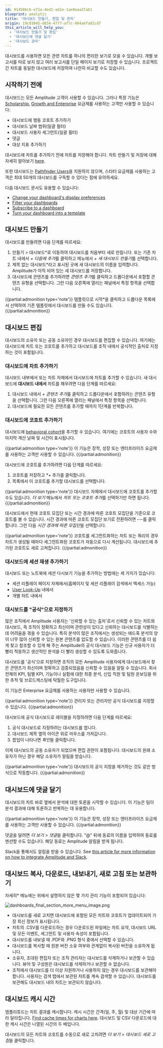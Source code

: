 ```yaml
---
id: 91458bcb-e71a-4ed2-ad1e-1ae9aaa3fab1
blueprint: analytic
title: '대시보드 만들기, 편집 및 관리'
origin: 19c03845-d834-4777-af7c-904a6fa82cd7
this_article_will_help_you:
  - '대시보드 만들기 및 편집'
  - '대시보드에 댓글 달기'
  - '대시보드 관리'
---
```

대시보드를 사용하면 모든 관련 차트를 하나의 편리한 보기로 모을 수 있습니다. 개별 보고서를 따로 보지 않고 여러 보고서를 단일 페이지 보기로 저장할 수 있습니다. 프로젝트 간 차트를 동일한 대시보드에 저장하여 나란히 비교할 수도 있습니다.  

## 시작하기 전에

대시보드는 모든 Amplitude 고객이 사용할 수 있습니다. 그러나 특정 기능은 [Scholarship](https://help.amplitude.com/hc/en-us/articles/360053028152), [Growth and Enterprise](https://amplitude.com/pricing) 요금제를 사용하는 고객만 사용할 수 있습니다:

* 대시보드에 행동 코호트 추가하기
* 대시보드 날짜 범위(일괄 필터)
* 대시보드 사용자 세그먼트(일괄 필터)
* 댓글
* 대상 지표 추가하기

대시보드에 차트를 추가하기 전에 차트를 저장해야 합니다. 차트 만들기 및 저장에 대해 자세히 알아보기 [here](/docs/get-started/create-a-chart).

또한 대시보드는 [Pathfinder Users](/docs/analytics/charts/journeys/journeys-understand-paths)을 지원하지 않으며, 스타터 요금제를 사용하는 고객은 최대 50개의 대시보드를 구독할 수 있다는 점에 유의하세요.

다음 대시보드 문서도 유용할 수 있습니다:

* [Change your dashboard's display preferences](/docs/analytics/dashboard-preferences)
* [Filter your dashboards](/docs/analytics/dashboard-filter)
* [Subscribe to a dashboard](/docs/analytics/dashboard-subscribe)
* [Turn your dashboard into a template](/docs/analytics/dashboard-create-template)

## 대시보드 만들기

대시보드를 만들려면 다음 단계를 따르세요:


1. 만들기 > 대시보드*로 이동하여 대시보드를 처음부터 새로 만듭니다. 또는 기존 차트 내에서 *+ 다음에 추가*를 클릭하고 메뉴에서 *+ 새 대시보드 만들기*를 선택합니다.
2. 제목 없는 대시보드*라고 표시된 곳에 새 대시보드의 이름을 입력합니다. Amplitude가 아직 비어 있는 새 대시보드를 저장합니다.
3. 대시보드에 콘텐츠를 추가하려면 *콘텐츠 추가*를 클릭하고 드롭다운에서 포함할 콘텐츠 유형을 선택합니다. 그런 다음 오른쪽에 열리는 패널에서 특정 항목을 선택합니다.  
  
{{partial:admonition type='note'}}
템플릿으로 시작*을 클릭하고 드롭다운 목록에서 선택하여 기존 템플릿에서 대시보드를 만들 수도 있습니다.
{{/partial:admonition}}

## 대시보드 편집

대시보드의 소유자 또는 공동 소유자인 경우 대시보드를 편집할 수 있습니다. 여기에는 대시보드에 차트 또는 코호트를 추가하고 대시보드를 조직 내에서 공식적인 출처로 지정하는 것이 포함됩니다.

### 대시보드에 차트 추가하기

대시보드 내부에서 또는 차트 자체에서 대시보드에 차트를 추가할 수 있습니다. 새 대시보드에 **대시보드 내에서** 차트를 채우려면 다음 단계를 따르세요:

1. 대시보드 내에서 *+ 콘텐츠 추가*를 클릭하고 드롭다운에서 포함하려는 콘텐츠 유형을 선택합니다. 그런 다음 오른쪽에 열리는 패널에서 특정 항목을 선택합니다.
2. 대시보드에 필요한 모든 콘텐츠를 추가할 때까지 1단계를 반복합니다.

### 대시보드에 코호트 추가하기

대시보드에 [behavioral cohort](/docs/analytics/behavioral-cohorts)을 추가할 수 있습니다. 여기에는 코호트의 사용자 수와 마지막 계산 날짜 및 시간이 표시됩니다.

{{partial:admonition type='note'}}
이 기능은 장학, 성장 또는 엔터프라이즈 요금제를 사용하는 고객만 사용할 수 있습니다.
{{/partial:admonition}}

대시보드에 코호트를 추가하려면 다음 단계를 따르세요:

1. 코호트를 저장하고 *+ 추가를 클릭합니다.
2. 목록에서 이 코호트를 추가할 대시보드를 선택합니다.   
  
{{partial:admonition type='note'}}
대시보드 자체에서 대시보드에 코호트를 추가할 수도 있습니다. *더 보기* 메뉴에서 *차트 또는 코호트 추가*를 선택하기만 하면 됩니다.
{{/partial:admonition}}

대시보드에서 현재 코호트 모집단 또는 시간 경과에 따른 코호트 모집단을 기준으로 코호트를 볼 수 있습니다. 시간 경과에 따른 코호트 모집단 보기로 전환하려면 ---를 클릭합니다. 그런 다음 *시간 경과에 따른 모집단*을 선택합니다.

{{partial:admonition type='note'}}
코호트를 세그먼트화하는 차트 또는 쿼리의 경우 차트가 생성될 때마다 세그먼트화된 코호트가 자동으로 다시 계산됩니다. 대시보드에 추가된 코호트도 새로 고쳐집니다.
{{/partial:admonition}}

### 대시보드에 세션 재생 추가하기

대시보드 또는 노트북에 세션 다시보기 기능을 추가하는 방법에는 세 가지가 있습니다:

* 세션 리플레이 페이지 자체에서(홈페이지 및 세션 리플레이 검색에서 액세스 가능)
* [User Look-Up](/docs/analytics/user-data-lookup) 내에서
* 개별 차트 내에서

### 대시보드를 "공식"으로 지정하기

많은 조직에서 Amplitude 사용자는 '신뢰할 수 있는 출처'로서 신뢰할 수 있는 차트와 대시보드, 즉 조직이 정확하고 최신이며 관련성이 있다고 신뢰하는 대시보드를 식별하는 데 어려움을 겪을 수 있습니다. 특히 분석이 많은 조직에서는 생성되는 애드혹 분석의 양이 너무 많아 신뢰할 수 있는 원본 콘텐츠를 압도할 수 있습니다. 이러한 콘텐츠를 더 쉽게 찾고 참조할 수 있게 해 주는 Amplitude의 공식 대시보드 기능은 신규 사용자가 더 빨리 적응하고 생산적인 분석을 더 빨리 생성할 수 있도록 도와줍니다.

대시보드를 '공식'으로 지정하면 조직의 모든 Amplitude 사용자에게 대시보드에서 찾은 콘텐츠가 최신이며 정확하고 검증되었음을 신뢰할 수 있음을 알릴 수 있습니다. 회사 전체의 KPI, 팀별 KPI, 기능이나 실험에 대한 최종 분석, 신입 직원 및 팀원 온보딩을 위한 추적 및 브로드캐스팅에 탁월한 도구입니다.

이 기능은 Enterprise 요금제를 사용하는 사용자만 사용할 수 있습니다.

{{partial:admonition type='note'}}
 관리자 또는 관리자만 공식 대시보드를 지정할 수 있습니다.
{{/partial:admonition}}

대시보드에 공식 대시보드로 레이블을 지정하려면 다음 단계를 따르세요:

1. 공식 대시보드로 지정하려는 대시보드를 엽니다.
2. 대시보드 제목 옆의 아이콘 위로 마우스를 가져갑니다.
3. 팝업이 나타나면 *확인*을 클릭합니다.

이제 대시보드의 공동 소유자가 되었으며 편집 권한이 포함됩니다. 대시보드의 원래 소유자가 아닌 경우 해당 소유자가 알림을 받습니다.

{{partial:admonition type='note'}}
대시보드의 공식 지정을 제거하는 것도 같은 방식으로 작동합니다.
{{/partial:admonition}}

## 대시보드에 댓글 달기

대시보드의 차트 바로 옆에서 분석에 대한 토론을 시작할 수 있습니다. 이 기능은 팀이 분석 결과에 대해 토론하고 반복하는 데 유용합니다.

{{partial:admonition type='note'}}
이 기능은 장학, 성장 또는 엔터프라이즈 요금제를 사용하는 고객만 사용할 수 있습니다.
{{/partial:admonition}}

댓글을 달려면 *더 보기 > 댓글*을 클릭합니다. "@" 뒤에 동료의 이름을 입력하여 동료를 멘션할 수도 있습니다. 해당 동료는 Amplitude 알림을 받게 됩니다.

Slack을 통해서도 알림을 받을 수 있습니다. See [this article for more information on how to integrate Amplitude and Slack](/docs/analytics/integrate-slack).

## 대시보드 복사, 다운로드, 내보내기, 새로 고침 또는 보관하기

자세히* 메뉴에는 위에서 설명하지 않은 몇 가지 관리 기능이 포함되어 있습니다:

![dashboards_final_section_more_menu_image.png](/docs/output/img/analytics/create-dashboard.png)

* 대시보드를 새로 고치면 대시보드에 포함된 모든 차트와 코호트가 업데이트되어 가장 최신 정보가 표시됩니다.
* 차트의 .CSV를 다운로드하는 경우 다운로드된 파일에는 차트 요약, 대시보드 URL 및 모든 이벤트, 세그먼트 및 사용자 속성이 포함됩니다.
* 대시보드를 내보낼 때 .PDF와 .PNG 형식 중에서 선택할 수 있습니다.
* 대시보드를 복사할 때 원본 버전 소유 여부와 관계없이 복사된 버전을 소유하게 됩니다.
* 소유자, 초대된 편집자 또는 조직 관리자는 대시보드를 삭제하거나 보관할 수 있습니다. 뷰어 및 구성원은 대시보드를 삭제하거나 보관할 수 없습니다.
* 조직에서 대시보드를 더 이상 지원하거나 사용하지 않는 경우 대시보드를 보관해야 합니다. 사용자는 검색 탭에서 보관된 차트를 계속 검색할 수 있습니다. 대시보드를 보관해도 대시보드 내의 차트는 보관되지 않습니다.

## 대시보드 캐시 시간

앰플리튜드는 차트 결과를 캐시합니다. 캐시 시간은 간격(일, 주, 월) 및 대상 기간에 따라 달라집니다. [Find cache times for charts here](/docs/analytics/charts/chart-basics). 대시보드 및 CSV 다운로드에 대한 캐시 시간은 나열된 시간의 두 배입니다.

대시보드의 모든 차트와 코호트를 수동으로 새로 고치려면 *더 보기 > 대시보드 새로 고침*을 클릭합니다.
